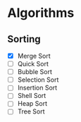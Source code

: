 # Algorithms

## Sorting

- [x] Merge Sort
- [ ] Quick Sort
- [ ] Bubble Sort
- [ ] Selection Sort
- [ ] Insertion Sort
- [ ] Shell Sort
- [ ] Heap Sort
- [ ] Tree Sort

